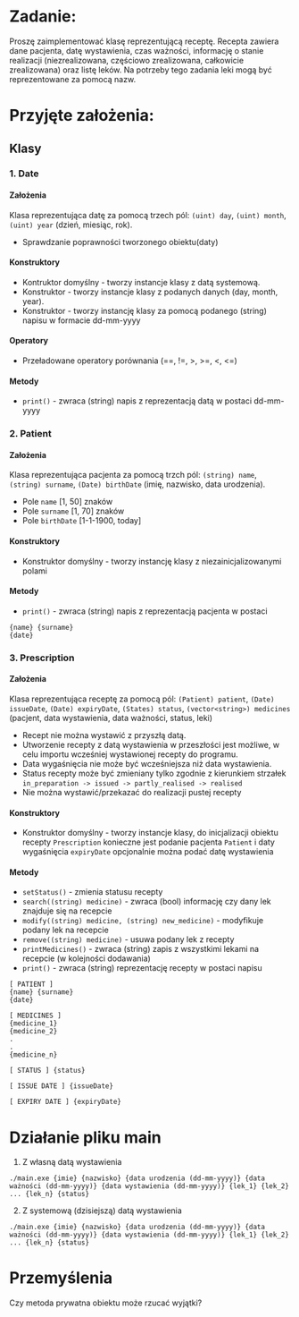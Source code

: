# Zadanie:

Proszę zaimplementować klasę reprezentującą receptę. Recepta zawiera dane pacjenta, datę
wystawienia, czas ważności, informację o stanie realizacji (niezrealizowana, częściowo zrealizowana,
całkowicie zrealizowana) oraz listę leków. Na potrzeby tego zadania leki mogą być reprezentowane za
pomocą nazw.

# Przyjęte założenia:
## Klasy
### 1. Date
#### Założenia
Klasa reprezentująca datę za pomocą trzech pól: `(uint) day`, `(uint) month`, `(uint) year` (dzień, miesiąc, rok).
* Sprawdzanie poprawności tworzonego obiektu(daty)
#### Konstruktory
* Kontruktor domyślny - tworzy instancje klasy z datą systemową.
* Konstruktor - tworzy instancje klasy z podanych danych (day, month, year).
* Konstruktor - tworzy instancję klasy za pomocą podanego (string) napisu w formacie dd-mm-yyyy
#### Operatory
* Przeładowane operatory porównania (==, !=, >, >=, <, <=)
#### Metody
* `print()` - zwraca (string) napis z reprezentacją datą w postaci dd-mm-yyyy

### 2. Patient
#### Założenia
Klasa reprezentująca pacjenta za pomocą trzch pól: `(string) name`, `(string) surname`, `(Date) birthDate` (imię, nazwisko, data urodzenia).
* Pole `name` [1, 50] znaków
* Pole `surname` [1, 70] znaków
* Pole `birthDate` [1-1-1900, today]
#### Konstruktory
* Konstruktor domyślny - tworzy instancję klasy z niezainicjalizowanymi polami
#### Metody
* `print()` - zwraca (string) napis z reprezentacją pacjenta w postaci
```
{name} {surname}
{date}
```

### 3. Prescription
#### Założenia
Klasa reprezentująca receptę za pomocą pól: `(Patient) patient`, `(Date) issueDate`, `(Date) expiryDate`, `(States) status`, `(vector<string>) medicines` (pacjent, data wystawienia, data ważności, status, leki)
* Recept nie można wystawić z przyszłą datą.
* Utworzenie recepty z datą wystawienia w przeszłości jest możliwe, w celu importu wcześniej wystawionej recepty do programu.
* Data wygaśnięcia nie może być wcześniejsza niż data wystawienia.
* Status recepty może być zmieniany tylko zgodnie z kierunkiem strzałek
    `in_preparation -> issued -> partly_realised -> realised`
* Nie można wystawić/przekazać do realizacji pustej recepty
#### Konstruktory
* Konstruktor domyślny - tworzy instancje klasy, do inicjalizacji obiektu recepty `Prescription` konieczne jest podanie pacjenta `Patient` i daty wygaśnięcia `expiryDate` opcjonalnie można podać datę wystawienia
#### Metody
* `setStatus()` - zmienia statusu recepty
* `search((string) medicine)` - zwraca (bool) informację czy dany lek znajduje się na recepcie
* `modify((string) medicine, (string) new_medicine)` - modyfikuje podany lek na recepcie
* `remove((string) medicine)` - usuwa podany lek z recepty
* `printMedicines()` - zwraca (string) zapis z wszystkimi lekami na recepcie (w kolejności dodawania)
* `print()` - zwraca (string) reprezentację recepty w postaci napisu
```
[ PATIENT ]
{name} {surname}
{date}

[ MEDICINES ]
{medicine_1}
{medicine_2}
.
.
{medicine_n}

[ STATUS ] {status}

[ ISSUE DATE ] {issueDate}

[ EXPIRY DATE ] {expiryDate}
```

# Działanie pliku main
1. Z własną datą wystawienia
```
./main.exe {imie} {nazwisko} {data urodzenia (dd-mm-yyyy)} {data ważności (dd-mm-yyyy)} {data wystawienia (dd-mm-yyyy)} {lek_1} {lek_2} ... {lek_n} {status}
```
2. Z systemową (dzisiejszą) datą wystawienia
```
./main.exe {imie} {nazwisko} {data urodzenia (dd-mm-yyyy)} {data ważności (dd-mm-yyyy)} {data wystawienia (dd-mm-yyyy)} {lek_1} {lek_2} ... {lek_n} {status}
```

# Przemyślenia
Czy metoda prywatna obiektu może rzucać wyjątki?